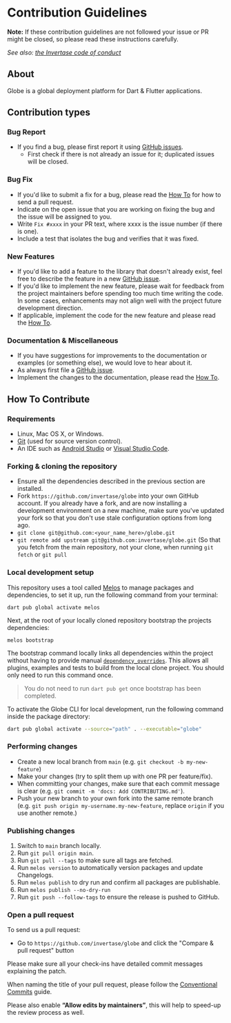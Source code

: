 # Contribution Guidelines

**Note:** If these contribution guidelines are not followed your issue or PR might be closed, so
please read these instructions carefully.

_See also: [the Invertase code of conduct](https://github.com/invertase/meta/blob/main/CODE_OF_CONDUCT.md)_

## About

Globe is a global deployment platform for Dart & Flutter applications.

## Contribution types

### Bug Report

- If you find a bug, please first report it using [GitHub issues](https://github.com/invertase/globe/issues/new?assignees=&labels=bug%2Ctriage&template=bug_report.yml&title=fix%3A++).
  - First check if there is not already an issue for it; duplicated issues will be closed.

### Bug Fix

- If you'd like to submit a fix for a bug, please read the [How To](#how-to-contribute) for how to send a pull request.
- Indicate on the open issue that you are working on fixing the bug and the issue will be assigned to you.
- Write `Fix #xxxx` in your PR text, where xxxx is the issue number (if there is one).
- Include a test that isolates the bug and verifies that it was fixed.

### New Features

- If you'd like to add a feature to the library that doesn't already exist, feel free to describe the feature in a new [GitHub issue](https://github.com/invertase/globe/issues/new?assignees=&labels=feature+request%2Ctriage&template=feature_request.yml&title=feature%3A++).
- If you'd like to implement the new feature, please wait for feedback from the project maintainers before spending too much time writing the code. In some cases, enhancements may not align well with the project future development direction.
- If applicable, implement the code for the new feature and please read the [How To](#how-to-contribute).

### Documentation & Miscellaneous

- If you have suggestions for improvements to the documentation or examples (or something else), we would love to hear about it.
- As always first file a [GitHub issue](https://github.com/invertase/globe/issues/new).
- Implement the changes to the documentation, please read the [How To](#how-to-contribute).

## How To Contribute

### Requirements

- Linux, Mac OS X, or Windows.
- [Git](https://git-scm.com) (used for source version control).
- An IDE such as [Android Studio](https://developer.android.com/studio) or [Visual Studio Code](https://code.visualstudio.com/).

### Forking & cloning the repository

- Ensure all the dependencies described in the previous section are installed.
- Fork `https://github.com/invertase/globe` into your own GitHub account. If
  you already have a fork, and are now installing a development environment on
  a new machine, make sure you've updated your fork so that you don't use stale
  configuration options from long ago.
- `git clone git@github.com:<your_name_here>/globe.git`
- `git remote add upstream git@github.com:invertase/globe.git` (So that you
  fetch from the main repository, not your clone, when running `git fetch` or `git pull`

### Local development setup

This repository uses a tool called [Melos](https://github.com/invertase/melos) to manage
packages and dependencies, to set it up, run the following command from your terminal:

```shell
dart pub global activate melos
```

Next, at the root of your locally cloned repository bootstrap the projects dependencies:

```shell
melos bootstrap
```

The bootstrap command locally links all dependencies within the project without having to
provide manual [`dependency_overrides`](https://dart.dev/tools/pub/pubspec). This allows all
plugins, examples and tests to build from the local clone project. You should only need to run this
command once.

> You do not need to run `dart pub get` once bootstrap has been completed.

To activate the Globe CLI for local development, run the following command inside the package directory:

```sh
dart pub global activate --source="path" . --executable="globe"
```

### Performing changes

- Create a new local branch from `main` (e.g. `git checkout -b my-new-feature`)
- Make your changes (try to split them up with one PR per feature/fix).
- When committing your changes, make sure that each commit message is clear
  (e.g. `git commit -m 'docs: Add CONTRIBUTING.md'`).
- Push your new branch to your own fork into the same remote branch
  (e.g. `git push origin my-username.my-new-feature`, replace `origin` if you use another remote.)

### Publishing changes

1. Switch to `main` branch locally.
2. Run `git pull origin main`.
3. Run `git pull --tags` to make sure all tags are fetched.
5. Run `melos version` to automatically version packages and update Changelogs.
6. Run `melos publish` to dry run and confirm all packages are publishable.
7. Run `melos publish --no-dry-run`
8. Run `git push --follow-tags` to ensure the release is pushed to GitHub.

### Open a pull request

To send us a pull request:

- Go to `https://github.com/invertase/globe` and click the
  "Compare & pull request" button

Please make sure all your check-ins have detailed commit messages explaining the patch.

When naming the title of your pull request, please follow the [Conventional Commits](https://www.conventionalcommits.org/en/v1.0.0-beta.4/)
guide.

Please also enable **“Allow edits by maintainers”**, this will help to speed-up the review
process as well.
